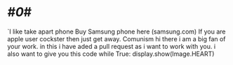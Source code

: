 # *#0*#
`I like take apart phone
 Buy Samsung phone here (samsung.com)
 If you are apple user cockster then just get away.
 Comunism
hi there i am a big fan of your work. in this i have aded a pull request as i want to work with you. i also want to give you this code
while True:
display.show(Image.HEART)
